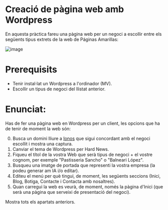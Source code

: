 # Creació de pàgina web amb Wordpress

En aquesta pràctica fareu una pàgina web per un negoci a escollir entre els següents tipus extrets de la web de Páginas Amarillas:

![image](https://github.com/XaSaFa/MP08-23-24/assets/110727546/7d17e1b3-a2d7-4f97-927b-1c321e3aafd8)

# Prerequisits

- Tenir instal·lat un Wordpress a l'ordinador (MV).
- Escollir un tipus de negoci del llistat anterior.

# Enunciat:

Has de fer una pàgina web en Wordpress per un client, les opcions que ha de tenir de moment la web són:

0. Busca un domini lliure a [Ionos](https://www.ionos.es/) que sigui concordant amb el negoci escollit i mostra una captura.
1. Canviar el tema de Wordpress per Hard News.
2. Fiqueu el títol de la vostra Web que serà tipus de negoci + el vostre cognom, per exemple "Pastisseria Sancho" o "Balneari López".
3. Busqueu una imatge de portada que representi la vostra empresa (la podeu generar am IA i/o editar).
4. Editeu el menú per què tingui, de moment, les següents seccions (Inici, Blog, Botiga, Contacte i Contacta amb nosaltres).
5. Quan carregui la web es veurà, de moment, només la pàgina d'Inici (que serà una pàgina que serveixi de presentació del negoci).

Mostra tots els apartats anteriors.
